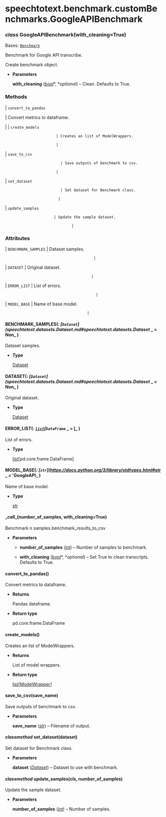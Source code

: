 # speechtotext.benchmark.customBenchmarks.GoogleAPIBenchmark


### _class_ GoogleAPIBenchmark(with_cleaning=True)
Bases: [`Benchmark`](speechtotext.benchmark.benchmarks.Benchmark.md#speechtotext.benchmark.benchmarks.Benchmark)

Benchmark for Google API transcribe.

Create benchmark object.


* **Parameters**

    **with_cleaning** ([*bool*](https://docs.python.org/3/library/functions.html#bool)*, **optional*) – Clean. Defaults to True.


### Methods

| `convert_to_pandas`

 | Convert metrics to dataframe.

 |
| `create_models`

                           | Creates an list of ModelWrappers.

                           |
| `save_to_csv`

                             | Save outputs of benchmark to csv.

                           |
| `set_dataset`

                             | Set dataset for Benchmark class.

                            |
| `update_samples`

                          | Update the sample dataset.

                                  |
### Attributes

| `BENCHMARK_SAMPLES`
                       | Dataset samples.

                                            |
| `DATASET`
                                 | Original dataset.

                                           |
| `ERROR_LIST`
                              | List of errors.

                                             |
| `MODEL_BASE`
                              | Name of base model.

                                         |

#### BENCHMARK_SAMPLES(_: [`Dataset`](speechtotext.datasets.Dataset.md#speechtotext.datasets.Dataset_ _ = Non_ )
Dataset samples.


* **Type**

    [Dataset](speechtotext.datasets.Dataset.md#speechtotext.datasets.Dataset)



#### DATASET(_: [`Dataset`](speechtotext.datasets.Dataset.md#speechtotext.datasets.Dataset_ _ = Non_ )
Original dataset.


* **Type**

    [Dataset](speechtotext.datasets.Dataset.md#speechtotext.datasets.Dataset)



#### ERROR_LIST(_: [`list`](https://docs.python.org/3/library/stdtypes.html#list)[`DataFrame`_ _ = [_ )
List of errors.


* **Type**

    [list](https://docs.python.org/3/library/stdtypes.html#list)[pd.core.frame.DataFrame]



#### MODEL_BASE(_: [`str`](https://docs.python.org/3/library/stdtypes.html#str_ _ = 'GoogleAPI_ )
Name of base model.


* **Type**

    [str](https://docs.python.org/3/library/stdtypes.html#str)



#### \__call__(number_of_samples, with_cleaning=True)
Benchmark n samples.benchmark_results_to_csv


* **Parameters**

    
    * **number_of_samples** ([*int*](https://docs.python.org/3/library/functions.html#int)) – Number of samples to benchmark.


    * **with_cleaning** ([*bool*](https://docs.python.org/3/library/functions.html#bool)*, **optional*) – Set True to clean transcripts. Defaults to True.



#### convert_to_pandas()
Convert metrics to dataframe.


* **Returns**

    Pandas dataframe.



* **Return type**

    pd.core.frame.DataFrame



#### create_models()
Creates an list of ModelWrappers.


* **Returns**

    List of model wrappers.



* **Return type**

    [list](https://docs.python.org/3/library/stdtypes.html#list)[[ModelWrapper](speechtotext.model.modelWrapper.ModelWrapper.md#speechtotext.model.modelWrapper.ModelWrapper)]



#### save_to_csv(save_name)
Save outputs of benchmark to csv.


* **Parameters**

    **save_name** ([*str*](https://docs.python.org/3/library/stdtypes.html#str)) – Filename of output.



#### _classmethod_ set_dataset(dataset)
Set dataset for Benchmark class.


* **Parameters**

    **dataset** ([*Dataset*](speechtotext.datasets.Dataset.md#speechtotext.datasets.Dataset)) – Dataset to use with benchmark.



#### _classmethod_ update_samples(cls, number_of_samples)
Update the sample dataset.


* **Parameters**

    **number_of_samples** ([*int*](https://docs.python.org/3/library/functions.html#int)) – Number of samples.
